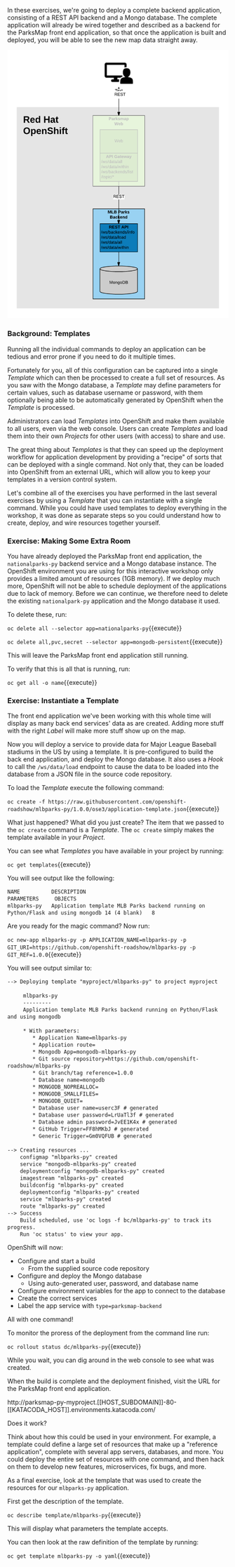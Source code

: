 In these exercises, we're going to deploy a complete backend application, consisting of
a REST API backend and a Mongo database. The complete application will already
be wired together and described as a backend for the ParksMap front end application, so
that once the application is built and deployed, you will be able to see the new
map data straight away.

![Application Architecture](../../assets/workshops/deploying-applications/10-application-architecture-stage-5.png)

### Background: Templates

Running all the individual commands to deploy an application can be tedious and error prone if you need to do it multiple times.

Fortunately for you, all of this configuration can be captured into a single
*Template* which can then be processed to create a full set of resources. As you
saw with the Mongo database, a *Template* may define parameters for certain values, such as
database username or password, with them optionally being able to be automatically generated by OpenShift when the _Template_ is processed.

Administrators can load *Templates* into OpenShift and make them available to
all users, even via the web console. Users can create *Templates* and load them
into their own *Projects* for other users (with access) to share and use.

The great thing about *Templates* is that they can speed up the deployment
workflow for application development by providing a "recipe" of sorts that can
be deployed with a single command.  Not only that, they can be loaded into
OpenShift from an external URL, which will allow you to keep your templates in a
version control system.

Let's combine all of the exercises you have performed in the last several exercises by
using a *Template* that you can instantiate with a single command.  While you
could have used templates to deploy everything in the workshop, it was done as separate steps so you could understand how to create, deploy, and wire
resources together yourself.

### Exercise: Making Some Extra Room

You have already deployed the ParksMap front end application, the ``nationalparks-py`` backend service and a Mongo database instance. The OpenShift environment you are using for this interactive workshop only provides a limited amount of resources (1GB memory). If we deploy much more, OpenShift will not be able to schedule deployment of the applications due to lack of memory. Before we can continue, we therefore need to delete the existing ``nationalpark-py`` application and the Mongo database it used.

To delete these, run:

``oc delete all --selector app=nationalparks-py``{{execute}}

``oc delete all,pvc,secret --selector app=mongodb-persistent``{{execute}}

This will leave the ParksMap front end application still running.

To verify that this is all that is running, run:

``oc get all -o name``{{execute}}

### Exercise: Instantiate a Template

The front end application we've been working with this whole time will display
as many back end services' data as are created. Adding more stuff with the right
*Label* will make more stuff show up on the map.

Now you will deploy a service to provide data for Major League Baseball stadiums in the US by using a
template. It is pre-configured to build the back end application, and
deploy the Mongo database. It also uses a *Hook* to call the `/ws/data/load`
endpoint to cause the data to be loaded into the database from a JSON file in
the source code repository.

To load the _Template_ execute the following command:

``oc create -f https://raw.githubusercontent.com/openshift-roadshow/mlbparks-py/1.0.0/ose3/application-template.json``{{execute}}

What just happened? What did you just create? The item that we passed to the `oc create`
command is a *Template*. The `oc create` simply makes the template available in
your *Project*.

You can see what _Templates_ you have available in your project by running:

``oc get templates``{{execute}}

You will see output like the following:

```
NAME          DESCRIPTION                                                                      PARAMETERS     OBJECTS
mlbparks-py   Application template MLB Parks backend running on Python/Flask and using mongodb 14 (4 blank)   8
```

Are you ready for the magic command? Now run:

``oc new-app mlbparks-py -p APPLICATION_NAME=mlbparks-py -p GIT_URI=https://github.com/openshift-roadshow/mlbparks-py -p GIT_REF=1.0.0``{{execute}}

You will see output similar to:

```
--> Deploying template "myproject/mlbparks-py" to project myproject

     mlbparks-py
     ---------
     Application template MLB Parks backend running on Python/Flask and using mongodb

     * With parameters:
        * Application Name=mlbparks-py
        * Application route=
        * Mongodb App=mongodb-mlbparks-py
        * Git source repository=https://github.com/openshift-roadshow/mlbparks-py
        * Git branch/tag reference=1.0.0
        * Database name=mongodb
        * MONGODB_NOPREALLOC=
        * MONGODB_SMALLFILES=
        * MONGODB_QUIET=
        * Database user name=userc3F # generated
        * Database user password=LrUaTl3f # generated
        * Database admin password=JvEE1K4x # generated
        * GitHub Trigger=FF8hMKbJ # generated
        * Generic Trigger=Gm0VQFUB # generated

--> Creating resources ...
    configmap "mlbparks-py" created
    service "mongodb-mlbparks-py" created
    deploymentconfig "mongodb-mlbparks-py" created
    imagestream "mlbparks-py" created
    buildconfig "mlbparks-py" created
    deploymentconfig "mlbparks-py" created
    service "mlbparks-py" created
    route "mlbparks-py" created
--> Success
    Build scheduled, use 'oc logs -f bc/mlbparks-py' to track its progress.
    Run 'oc status' to view your app.
````

OpenShift will now:

* Configure and start a build
  * From the supplied source code repository
* Configure and deploy the Mongo database
  * Using auto-generated user, password, and database name
* Configure environment variables for the app to connect to the database
* Create the correct services
* Label the app service with `type=parksmap-backend`

All with one command!

To monitor the proress of the deployment from the command line run:

``oc rollout status dc/mlbparks-py``{{execute}}

While you wait, you can dig around in the web console to see what was created.

When the build is complete and the deployment finished, visit the URL for the ParksMap front end application.

http://parksmap-py-myproject.[[HOST_SUBDOMAIN]]-80-[[KATACODA_HOST]].environments.katacoda.com/

Does it work?

Think about how
this could be used in your environment.  For example, a template could define a
large set of resources that make up a "reference application", complete with
several app servers, databases, and more.  You could deploy the entire set of
resources with one command, and then hack on them to develop new features,
microservices, fix bugs, and more.

As a final exercise, look at the template that was used to create the
resources for our ``mlbparks-py`` application.

First get the description of the template.

``oc describe template/mlbparks-py``{{execute}}

This will display what parameters the template accepts.

You can then look at the raw definition of the template by running:

``oc get template mlbparks-py -o yaml``{{execute}}
